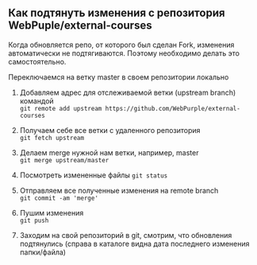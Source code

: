 ## Как подтянуть изменения с репозитория WebPuple/external-courses

Когда обновляется репо, от которого был сделан Fork, изменения автоматически не подтягиваются. Поэтому необходимо делать это самостоятельно.

Переключаемся на ветку master в своем репозитории локально

1. Добавляем адрес для отслеживаемой ветки (upstream branch) командой<br>
`git remote add upstream https://github.com/WebPurple/external-courses`

2. Получаем себе все ветки с удаленного репозитория<br>
`git fetch upstream`

3. Делаем merge нужной нам ветки, например, master<br>
`git merge upstream/master`

4. Посмотреть измененные файлы
`git status`

5. Отправляем все полученные изменения на remote branch<br>
`git commit -am 'merge'`

6. Пушим изменения<br>
`git push`

7. Заходим на свой репозиторий в git, смотрим, что обновления подтянулись (справа в каталоге видна дата последнего изменения папки/файла)

